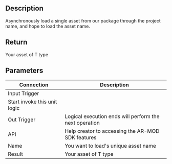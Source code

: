 ## Description

Asynchronously load a single asset from our package through the project name, and hope to load the asset name.

## Return

Your asset of T type

## Parameters

| Connection                   | Description                                            |
| ---------------------------- | ------------------------------------------------------ |
| Input Trigger                |
| Start invoke this unit logic |
| Out Trigger                  | Logical execution ends will perform the next operation |
| API                          | Help creator to accessing the AR-MOD SDK features      |
| Name                         | You want to load's unique asset name                   |
| Result                       | Your asset of T type                                   |

